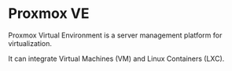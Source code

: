 # Proxmox VE
Proxmox Virtual Environment is a server management platform for virtualization.

It can integrate Virtual Machines (VM) and Linux Containers (LXC).